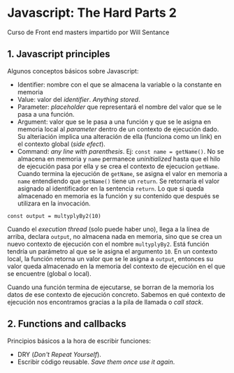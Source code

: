 # Javascript: The Hard Parts 2

Curso de Front end masters impartido por Will Sentance

## 1. Javascript principles

Algunos conceptos básicos sobre Javascript:

- Identifier: nombre con el que se almacena la variable o la constante en memoria
- Value: valor del _identifier_. _Anything stored_.
- Parameter: _placeholder_ que representará el nombre del valor que se le pasa a una función.
- Argument: valor que se le pasa a una función y que se le asigna en memoria local al _parameter_ dentro de un contexto de ejecución dado. Su alteriación implica una alteración de ella (funciona como un link) en el contexto global (_side efect_).
- Command: _any line with parenthesis_. Ej: `const name = getName()`. No se almacena en memoria y `name` permanece _uninitialized_ hasta que el hilo de ejecución pasa por ella y se crea el contexto de ejecucion `getName`. Cuando termina la ejecución de `getName`, se asigna el valor en memoria a `name` entendiendo que `getName()` tiene un `return`. Se retornaría el valor asignado al identificador en la sentencia `return`.
Lo que si queda almacenado en memoria es la función y su contenido que después se utilizara en la invocación.

`const output = multyplyBy2(10)`

Cuando el _execution thread_ (solo puede haber uno), llega a la línea de arriba, declara `output`, no almacena nada en memoria, sino que se crea un nuevo contexto de ejecución con el nombre `multyplyBy2`. Está función tendría un parámetro al que se le asigna el argumento `10`. En un contexto local, la función retorna un valor que se le asigna a `output`, entonces su valor queda almacenado en la memoria del contexto de ejecución en el que se encuentre (global o local).

Cuando una función termina de ejecutarse, se borran de la memoria los datos de ese contexto de ejecución concreto. Sabemos en qué contexto de ejecución nos encontramos gracias a la pila de llamada o _call stack_.

## 2. Functions and callbacks

Principios básicos a la hora de escribir funciones:

- DRY (_Don't Repeat Yourself_).
- Escribir código reusable. _Save them once use it again_.

